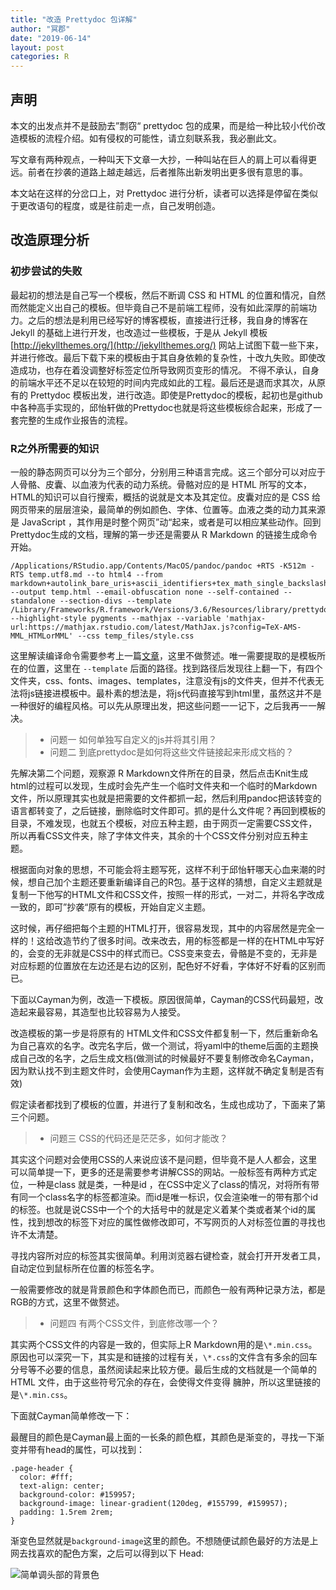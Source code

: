 ```yaml
---
title: "改造 Prettydoc 包详解"
author: "冥郡"
date: "2019-06-14"
layout: post
categories: R
---
```


## 声明

本文的出发点并不是鼓励去”剽窃“ prettydoc 包的成果，而是给一种比较小代价改造模板的流程介绍。如有侵权的可能性，请立刻联系我，我必删此文。

写文章有两种观点，一种叫天下文章一大抄，一种叫站在巨人的肩上可以看得更远。前者在抄袭的道路上越走越远，后者推陈出新发明出更多很有意思的事。

本文站在这样的分岔口上，对 Prettydoc 进行分析，读者可以选择是停留在类似于更改语句的程度，或是往前走一点，自己发明创造。


## 改造原理分析

### 初步尝试的失败

最起初的想法是自己写一个模板，然后不断调 CSS 和 HTML 的位置和情况，自然而然能定义出自己的模板。但毕竟自己不是前端工程师，没有如此深厚的前端功力。之后的想法是利用已经写好的博客模板，直接进行迁移，我自身的博客在 Jekyll 的基础上进行开发，也改造过一些模板，于是从 Jekyll 模板 [http://jekyllthemes.org/](http://jekyllthemes.org/) 网站上试图下载一些下来，并进行修改。最后下载下来的模板由于其自身依赖的复杂性，十改九失败。即使改造成功，也存在着没调整好标签定位所导致网页变形的情况。
不得不承认，自身的前端水平还不足以在较短的时间内完成如此的工程。最后还是退而求其次，从原有的 Prettydoc 模板出发，进行改造。即使是Prettydoc的模板，起初也是github中各种高手实现的，邱怡轩做的Prettydoc也就是将这些模板综合起来，形成了一套完整的生成作业报告的流程。

### R之外所需要的知识

一般的静态网页可以分为三个部分，分别用三种语言完成。这三个部分可以对应于人骨骼、皮囊、以血液为代表的动力系统。骨骼对应的是 HTML 所写的文本，HTML的知识可以自行搜索，概括的说就是文本及其定位。皮囊对应的是 CSS 给网页带来的层层渲染，最简单的例如颜色、字体、位置等。血液之类的动力其来源是 JavaScript ，其作用是时整个网页”动“起来，或者是可以相应某些动作。回到Prettydoc生成的文档，理解的第一步还是需要从 R Markdown 的链接生成命令开始。


```
/Applications/RStudio.app/Contents/MacOS/pandoc/pandoc +RTS -K512m -RTS temp.utf8.md --to html4 --from markdown+autolink_bare_uris+ascii_identifiers+tex_math_single_backslash+smart --output temp.html --email-obfuscation none --self-contained --standalone --section-divs --template /Library/Frameworks/R.framework/Versions/3.6/Resources/library/prettydoc/resources/templates/cayman.html --highlight-style pygments --mathjax --variable 'mathjax-url:https://mathjax.rstudio.com/latest/MathJax.js?config=TeX-AMS-MML_HTMLorMML' --css temp_files/style.css 
```

这里解读编译命令需要参考上一篇[文章]()，这里不做赘述。唯一需要提取的是模板所在的位置，这里在 `--template` 后面的路径。找到路径后发现往上翻一下，有四个文件夹，css、fonts、images、templates，注意没有js的文件夹，但并不代表无法将js链接进模板中。最朴素的想法是，将js代码直接写到html里，虽然这并不是一种很好的编程风格。可以先从原理出发，把这些问题一一记下，之后我再一一解决。

>* 问题一 如何单独写自定义的js并将其引用？
>* 问题二 到底prettydoc是如何将这些文件链接起来形成文档的？

先解决第二个问题，观察源 R Markdown文件所在的目录，然后点击Knit生成html的过程可以发现，生成时会先产生一个临时文件夹和一个临时的Markdown文件，所以原理其实也就是把需要的文件都抓一起，然后利用pandoc把该转变的语言都转变了，之后链接，删除临时文件即可。抓的是什么文件呢？再回到模板的目录，不难发现，也就五个模板，对应五种主题，由于网页一定需要CSS文件，所以再看CSS文件夹，除了字体文件夹，其余的十个CSS文件分别对应五种主题。

根据面向对象的思想，不可能会将主题写死，这样不利于邱怡轩哪天心血来潮的时候，想自己加个主题还要重新编译自己的R包。基于这样的猜想，自定义主题就是复制一下他写的HTML文件和CSS文件，按照一样的形式，一对二，并将名字改成一致的，即可”抄袭“原有的模板，开始自定义主题。

这时候，再仔细把每个主题的HTML打开，很容易发现，其中的内容居然是完全一样的！这给改造节约了很多时间。改来改去，用的标签都是一样的在HTML中写好的，会变的无非就是CSS中的样式而已。CSS变来变去，骨骼是不变的，无非是对应标题的位置放在左边还是右边的区别，配色好不好看，字体好不好看的区别而已。

下面以Cayman为例，改造一下模板。原因很简单，Cayman的CSS代码最短，改造起来最容易，其造型也比较容易为人接受。

改造模板的第一步是将原有的 HTML文件和CSS文件都复制一下，然后重新命名为自己喜欢的名字。改完名字后，做一个测试，将yaml中的theme后面的主题换成自己改的名字，之后生成文档(做测试的时候最好不要复制修改命名Cayman，因为默认找不到主题文件时，会使用Cayman作为主题，这样就不确定复制是否有效)

假定读者都找到了模板的位置，并进行了复制和改名，生成也成功了，下面来了第三个问题。

>* 问题三 CSS的代码还是茫茫多，如何才能改？

其实这个问题对会使用CSS的人来说应该不是问题，但毕竟不是人人都会，这里可以简单提一下，更多的还是需要参考讲解CSS的网站。一般标签有两种方式定位，一种是class 就是类，一种是id ，在CSS中定义了class的情况，对将所有带有同一个class名字的标签都渲染。而id是唯一标识，仅会渲染唯一的带有那个id的标签。也就是说CSS中一个个的大括号中的就是定义着某个类或者某个id的属性，找到想改的标签下对应的属性做修改即可，不写网页的人对标签位置的寻找也许不太清楚。

寻找内容所对应的标签其实很简单。利用浏览器右键检查，就会打开开发者工具，自动定位到鼠标所在位置的标签名字。

一般需要修改的就是背景颜色和字体颜色而已，而颜色一般有两种记录方法，都是RGB的方式，这里不做赘述。

>* 问题四 有两个CSS文件，到底修改哪一个？

其实两个CSS文件的内容是一致的，但实际上R Markdown用的是`\*.min.css`。原因也可以深究一下，其实是和链接的过程有关，`\*.css`的文件含有多余的回车分号等不必要的信息，虽然阅读起来比较方便。最后生成的文档就是一个简单的 HTML 文件，由于这些符号冗余的存在，会使得文件变得 臃肿，所以这里链接的是`\*.min.css`。

下面就Cayman简单修改一下：

最醒目的颜色是Cayman最上面的一长条的颜色框，其颜色是渐变的，寻找一下渐变并带有head的属性，可以找到：

```
.page-header {
  color: #fff;
  text-align: center;
  background-color: #159957;
  background-image: linear-gradient(120deg, #155799, #159957);
  padding: 1.5rem 2rem;
}
```

渐变色显然就是`background-image`这里的颜色。不想随便试颜色最好的方法是上网去找喜欢的配色方案，之后可以得到以下 Head:

![简单调头部的背景色]({{site.baseurl}}/images/R04-1.jpg)


















